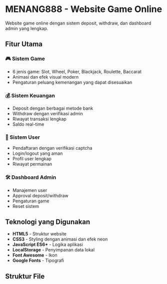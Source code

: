 # MENANG888 - Website Game Online

Website game online dengan sistem deposit, withdraw, dan dashboard admin yang lengkap.

## Fitur Utama

### 🎮 Sistem Game
- 6 jenis game: Slot, Wheel, Poker, Blackjack, Roulette, Baccarat
- Animasi dan efek visual modern
- Pengaturan peluang kemenangan yang dapat disesuaikan

### 💰 Sistem Keuangan
- Deposit dengan berbagai metode bank
- Withdraw dengan verifikasi admin
- Riwayat transaksi lengkap
- Saldo real-time

### 👤 Sistem User
- Pendaftaran dengan verifikasi captcha
- Login/logout yang aman
- Profil user lengkap
- Riwayat permainan

### 🛠️ Dashboard Admin
- Manajemen user
- Approval deposit/withdraw
- Pengaturan game
- Reset sistem

## Teknologi yang Digunakan

- **HTML5** - Struktur website
- **CSS3** - Styling dengan animasi dan efek neon
- **JavaScript ES6+** - Logika aplikasi
- **LocalStorage** - Penyimpanan data lokal
- **Font Awesome** - Ikon
- **Google Fonts** - Tipografi

## Struktur File
